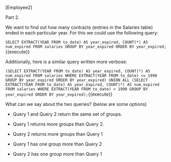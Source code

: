 [Employee2]

Part 2.

We want to find out how many contracts (entries in the Salaries table) ended in each particular year. 
For this we could use the following query:

``
SELECT EXTRACT(YEAR FROM to_date) AS year_expired, COUNT(*) AS num_expired
FROM salaries
GROUP BY year_expired
ORDER BY year_expired;
``{{execute}}

Additionally, here is a similar query written more verbose: 

``
(SELECT EXTRACT(YEAR FROM to_date) AS year_expired, COUNT(*) AS num_expired
  FROM salaries
  WHERE EXTRACT(YEAR FROM to_date) <= 1990
  GROUP BY year_expired
  ORDER BY year_expired)
UNION ALL
(SELECT EXTRACT(YEAR FROM to_date) AS year_expired, COUNT(*) AS num_expired
  FROM salaries
  WHERE EXTRACT(YEAR FROM to_date) > 1990
  GROUP BY year_expired
  ORDER BY year_expired);
``{{execute}}

What can we say about the two queries? (below are some options)

- Query 1 and Query 2 return the same set of groups.

- Query 1 returns more groups than Query 2.

- Query 2 returns more groups than Query 1

- Query 1 has one group more than Query 2

- Query 2 has one group more than Query 1
